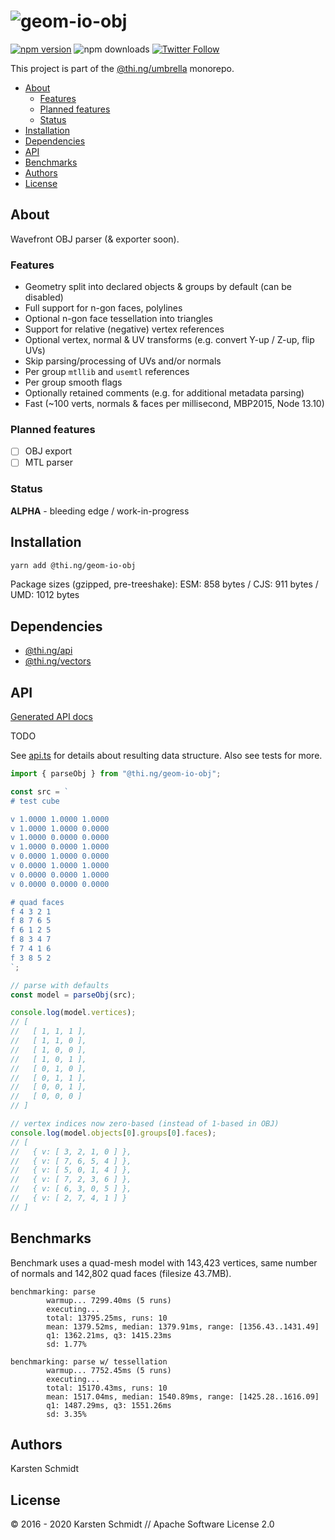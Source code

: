 <!-- This file is generated - DO NOT EDIT! -->

# ![geom-io-obj](https://media.thi.ng/umbrella/banners/thing-geom-io-obj.svg?ab1d8b98)

[![npm version](https://img.shields.io/npm/v/@thi.ng/geom-io-obj.svg)](https://www.npmjs.com/package/@thi.ng/geom-io-obj)
![npm downloads](https://img.shields.io/npm/dm/@thi.ng/geom-io-obj.svg)
[![Twitter Follow](https://img.shields.io/twitter/follow/thing_umbrella.svg?style=flat-square&label=twitter)](https://twitter.com/thing_umbrella)

This project is part of the
[@thi.ng/umbrella](https://github.com/thi-ng/umbrella/) monorepo.

- [About](#about)
  - [Features](#features)
  - [Planned features](#planned-features)
  - [Status](#status)
- [Installation](#installation)
- [Dependencies](#dependencies)
- [API](#api)
- [Benchmarks](#benchmarks)
- [Authors](#authors)
- [License](#license)

## About

Wavefront OBJ parser (& exporter soon).

### Features

- Geometry split into declared objects & groups by default (can be disabled)
- Full support for n-gon faces, polylines
- Optional n-gon face tessellation into triangles
- Support for relative (negative) vertex references
- Optional vertex, normal & UV transforms (e.g. convert Y-up / Z-up, flip UVs)
- Skip parsing/processing of UVs and/or normals
- Per group `mtllib` and `usemtl` references
- Per group smooth flags
- Optionally retained comments (e.g. for additional metadata parsing)
- Fast (~100 verts, normals & faces per millisecond, MBP2015, Node 13.10)

### Planned features

- [ ] OBJ export
- [ ] MTL parser

### Status

**ALPHA** - bleeding edge / work-in-progress

## Installation

```bash
yarn add @thi.ng/geom-io-obj
```

Package sizes (gzipped, pre-treeshake): ESM: 858 bytes / CJS: 911 bytes / UMD: 1012 bytes

## Dependencies

- [@thi.ng/api](https://github.com/thi-ng/umbrella/tree/develop/packages/api)
- [@thi.ng/vectors](https://github.com/thi-ng/umbrella/tree/develop/packages/vectors)

## API

[Generated API docs](https://docs.thi.ng/umbrella/geom-io-obj/)

TODO

See
[api.ts](https://github.com/thi-ng/umbrella/tree/develop/packages/geom-io-obj/src/api.ts)
for details about resulting data structure. Also see tests for more.

```ts
import { parseObj } from "@thi.ng/geom-io-obj";

const src = `
# test cube

v 1.0000 1.0000 1.0000
v 1.0000 1.0000 0.0000
v 1.0000 0.0000 0.0000
v 1.0000 0.0000 1.0000
v 0.0000 1.0000 0.0000
v 0.0000 1.0000 1.0000
v 0.0000 0.0000 1.0000
v 0.0000 0.0000 0.0000

# quad faces
f 4 3 2 1
f 8 7 6 5
f 6 1 2 5
f 8 3 4 7
f 7 4 1 6
f 3 8 5 2
`;

// parse with defaults
const model = parseObj(src);

console.log(model.vertices);
// [
//   [ 1, 1, 1 ],
//   [ 1, 1, 0 ],
//   [ 1, 0, 0 ],
//   [ 1, 0, 1 ],
//   [ 0, 1, 0 ],
//   [ 0, 1, 1 ],
//   [ 0, 0, 1 ],
//   [ 0, 0, 0 ]
// ]

// vertex indices now zero-based (instead of 1-based in OBJ)
console.log(model.objects[0].groups[0].faces);
// [
//   { v: [ 3, 2, 1, 0 ] },
//   { v: [ 7, 6, 5, 4 ] },
//   { v: [ 5, 0, 1, 4 ] },
//   { v: [ 7, 2, 3, 6 ] },
//   { v: [ 6, 3, 0, 5 ] },
//   { v: [ 2, 7, 4, 1 ] }
// ]
```

## Benchmarks

Benchmark uses a quad-mesh model with 143,423 vertices, same number of
normals and 142,802 quad faces (filesize 43.7MB).

```text
benchmarking: parse
        warmup... 7299.40ms (5 runs)
        executing...
        total: 13795.25ms, runs: 10
        mean: 1379.52ms, median: 1379.91ms, range: [1356.43..1431.49]
        q1: 1362.21ms, q3: 1415.23ms
        sd: 1.77%

benchmarking: parse w/ tessellation
        warmup... 7752.45ms (5 runs)
        executing...
        total: 15170.43ms, runs: 10
        mean: 1517.04ms, median: 1540.89ms, range: [1425.28..1616.09]
        q1: 1487.29ms, q3: 1551.26ms
        sd: 3.35%
```

## Authors

Karsten Schmidt

## License

&copy; 2016 - 2020 Karsten Schmidt // Apache Software License 2.0
